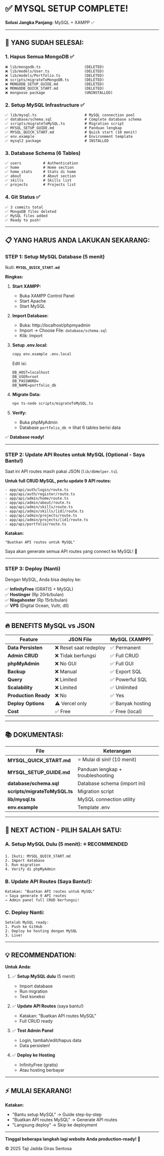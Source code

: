 # ✅ MYSQL SETUP COMPLETE!

**Solusi Jangka Panjang:** MySQL + XAMPP ✅

---

## 🎉 **YANG SUDAH SELESAI:**

### **1. Hapus Semua MongoDB** ✅
```
❌ lib/mongodb.ts                    (DELETED)
❌ lib/models/User.ts                (DELETED)
❌ lib/models/Portfolio.ts           (DELETED)
❌ scripts/migrateToMongoDB.ts       (DELETED)
❌ MONGODB_SETUP_GUIDE.md            (DELETED)
❌ MONGODB_QUICK_START.md            (DELETED)
❌ mongoose package                  (UNINSTALLED)
```

### **2. Setup MySQL Infrastructure** ✅
```
✅ lib/mysql.ts                      # MySQL connection pool
✅ database/schema.sql               # Complete database schema
✅ scripts/migrateToMySQL.ts         # Migration script
✅ MYSQL_SETUP_GUIDE.md              # Panduan lengkap
✅ MYSQL_QUICK_START.md              # Quick start (10 menit)
✅ env.example                       # Environment template
✅ mysql2 package                    # INSTALLED
```

### **3. Database Schema (6 Tables)**
```
✅ users          # Authentication
✅ home           # Home section
✅ home_stats     # Stats di home
✅ about          # About section
✅ skills         # Skills list
✅ projects       # Projects list
```

### **4. Git Status** ✅
```
✅ 3 commits total
✅ MongoDB files deleted
✅ MySQL files added
✅ Ready to push!
```

---

## 📋 **YANG HARUS ANDA LAKUKAN SEKARANG:**

### **STEP 1: Setup MySQL Database (5 menit)** 

Ikuti: **`MYSQL_QUICK_START.md`**

**Ringkas:**

1. **Start XAMPP:**
   - Buka XAMPP Control Panel
   - Start Apache
   - Start MySQL

2. **Import Database:**
   - Buka: http://localhost/phpmyadmin
   - Import → Choose File: `database/schema.sql`
   - Klik: Import

3. **Setup .env.local:**
   ```bash
   copy env.example .env.local
   ```
   Edit isi:
   ```env
   DB_HOST=localhost
   DB_USER=root
   DB_PASSWORD=
   DB_NAME=portfolio_db
   ```

4. **Migrate Data:**
   ```bash
   npx ts-node scripts/migrateToMySQL.ts
   ```

5. **Verify:**
   - Buka phpMyAdmin
   - Database `portfolio_db` → lihat 6 tables berisi data

✅ **Database ready!**

---

### **STEP 2: Update API Routes untuk MySQL (Optional - Saya Bantu!)**

Saat ini API routes masih pakai JSON (`lib/dbHelper.ts`).

**Untuk full CRUD MySQL, perlu update 9 API routes:**
```
- app/api/auth/login/route.ts
- app/api/auth/register/route.ts
- app/api/admin/home/route.ts
- app/api/admin/about/route.ts
- app/api/admin/skills/route.ts
- app/api/admin/skills/[id]/route.ts
- app/api/admin/projects/route.ts
- app/api/admin/projects/[id]/route.ts
- app/api/portfolio/route.ts
```

**Katakan:**
```
"Buatkan API routes untuk MySQL"
```

Saya akan generate semua API routes yang connect ke MySQL! 🚀

---

### **STEP 3: Deploy (Nanti)**

Dengan MySQL, Anda bisa deploy ke:

✅ **InfinityFree** (GRATIS + MySQL)  
✅ **Hostinger** (Rp 20rb/bulan)  
✅ **Niagahoster** (Rp 15rb/bulan)  
✅ **VPS** (Digital Ocean, Vultr, dll)  

---

## 🔥 **BENEFITS MySQL vs JSON**

| Feature | JSON File | MySQL (XAMPP) |
|---------|-----------|---------------|
| **Data Persisten** | ❌ Reset saat redeploy | ✅ Permanent |
| **Admin CRUD** | ❌ Tidak berfungsi | ✅ Full CRUD |
| **phpMyAdmin** | ❌ No GUI | ✅ Full GUI |
| **Backup** | ❌ Manual | ✅ Export SQL |
| **Query** | ❌ Limited | ✅ Powerful SQL |
| **Scalability** | ❌ Limited | ✅ Unlimited |
| **Production Ready** | ❌ No | ✅ Yes |
| **Deploy Options** | ⚠️ Vercel only | ✅ Banyak hosting |
| **Cost** | ✅ Free | ✅ Free (local) |

---

## 📚 **DOKUMENTASI:**

| File | Keterangan |
|------|------------|
| **MYSQL_QUICK_START.md** | ⭐ Mulai di sini! (10 menit) |
| **MYSQL_SETUP_GUIDE.md** | Panduan lengkap + troubleshooting |
| **database/schema.sql** | Database schema (import ini) |
| **scripts/migrateToMySQL.ts** | Migration script |
| **lib/mysql.ts** | MySQL connection utility |
| **env.example** | Template .env |

---

## 🎯 **NEXT ACTION - PILIH SALAH SATU:**

### **A. Setup MySQL Dulu (5 menit):** ⭐ RECOMMENDED
```
1. Ikuti: MYSQL_QUICK_START.md
2. Import database
3. Run migration
4. Verify di phpMyAdmin
```

### **B. Update API Routes (Saya Bantu!):**
```
Katakan: "Buatkan API routes untuk MySQL"
→ Saya generate 9 API routes
→ Admin panel full CRUD berfungsi!
```

### **C. Deploy Nanti:**
```
Setelah MySQL ready:
1. Push ke GitHub
2. Deploy ke hosting dengan MySQL
3. Live!
```

---

## 💡 **RECOMMENDATION:**

**Untuk Anda:**

1. ✅ **Setup MySQL dulu** (5 menit)
   - Import database
   - Run migration
   - Test koneksi

2. ✅ **Update API Routes** (saya bantu!)
   - Katakan: "Buatkan API routes MySQL"
   - Full CRUD ready

3. ✅ **Test Admin Panel**
   - Login, tambah/edit/hapus data
   - Data persisten!

4. ✅ **Deploy ke Hosting**
   - InfinityFree (gratis)
   - Atau hosting berbayar

---

## ⚡ **MULAI SEKARANG!**

**Katakan:**
- "Bantu setup MySQL" → Guide step-by-step
- "Buatkan API routes MySQL" → Generate API routes
- "Langsung deploy" → Skip ke deployment

---

**Tinggal beberapa langkah lagi website Anda production-ready! 🚀**

© 2025 Taji Jadda Giras Sentosa
